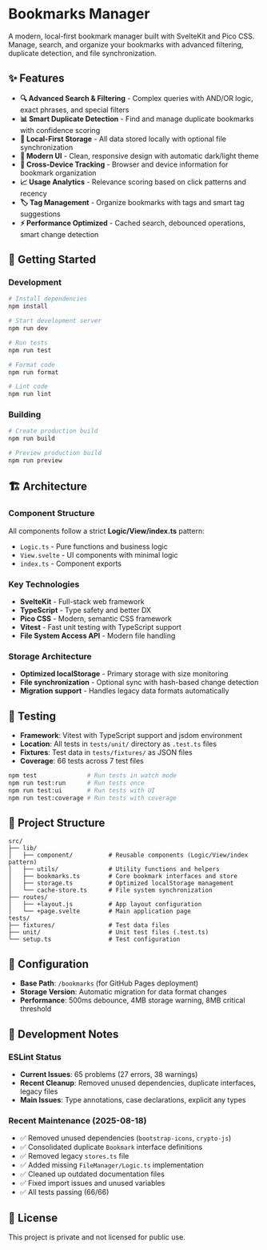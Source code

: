 # Bookmarks Manager

A modern, local-first bookmark manager built with SvelteKit and Pico CSS. Manage, search, and organize your bookmarks with advanced filtering, duplicate detection, and file synchronization.

## ✨ Features

- **🔍 Advanced Search & Filtering** - Complex queries with AND/OR logic, exact phrases, and special filters
- **📊 Smart Duplicate Detection** - Find and manage duplicate bookmarks with confidence scoring
- **💾 Local-First Storage** - All data stored locally with optional file synchronization
- **🎨 Modern UI** - Clean, responsive design with automatic dark/light theme
- **📱 Cross-Device Tracking** - Browser and device information for bookmark organization
- **📈 Usage Analytics** - Relevance scoring based on click patterns and recency
- **🏷️ Tag Management** - Organize bookmarks with tags and smart tag suggestions
- **⚡ Performance Optimized** - Cached search, debounced operations, smart change detection

## 🚀 Getting Started

### Development

```bash
# Install dependencies
npm install

# Start development server
npm run dev

# Run tests
npm run test

# Format code
npm run format

# Lint code
npm run lint
```

### Building

```bash
# Create production build
npm run build

# Preview production build
npm run preview
```

## 🏗️ Architecture

### Component Structure

All components follow a strict **Logic/View/index.ts** pattern:

- `Logic.ts` - Pure functions and business logic
- `View.svelte` - UI components with minimal logic
- `index.ts` - Component exports

### Key Technologies

- **SvelteKit** - Full-stack web framework
- **TypeScript** - Type safety and better DX
- **Pico CSS** - Modern, semantic CSS framework
- **Vitest** - Fast unit testing with TypeScript support
- **File System Access API** - Modern file handling

### Storage Architecture

- **Optimized localStorage** - Primary storage with size monitoring
- **File synchronization** - Optional sync with hash-based change detection
- **Migration support** - Handles legacy data formats automatically

## 🧪 Testing

- **Framework**: Vitest with TypeScript support and jsdom environment
- **Location**: All tests in `tests/unit/` directory as `.test.ts` files
- **Fixtures**: Test data in `tests/fixtures/` as JSON files
- **Coverage**: 66 tests across 7 test files

```bash
npm test              # Run tests in watch mode
npm run test:run      # Run tests once
npm run test:ui       # Run tests with UI
npm run test:coverage # Run tests with coverage
```

## 📁 Project Structure

```
src/
├── lib/
│   ├── component/          # Reusable components (Logic/View/index pattern)
│   ├── utils/              # Utility functions and helpers
│   ├── bookmarks.ts        # Core bookmark interfaces and store
│   ├── storage.ts          # Optimized localStorage management
│   └── cache-store.ts      # File system synchronization
├── routes/
│   ├── +layout.js          # App layout configuration
│   └── +page.svelte        # Main application page
tests/
├── fixtures/               # Test data files
├── unit/                   # Unit test files (.test.ts)
└── setup.ts                # Test configuration
```

## 🔧 Configuration

- **Base Path**: `/bookmarks` (for GitHub Pages deployment)
- **Storage Version**: Automatic migration for data format changes
- **Performance**: 500ms debounce, 4MB storage warning, 8MB critical threshold

## 🐛 Development Notes

### ESLint Status

- **Current Issues**: 65 problems (27 errors, 38 warnings)
- **Recent Cleanup**: Removed unused dependencies, duplicate interfaces, legacy files
- **Main Issues**: Type annotations, case declarations, explicit any types

### Recent Maintenance (2025-08-18)

- ✅ Removed unused dependencies (`bootstrap-icons`, `crypto-js`)
- ✅ Consolidated duplicate `Bookmark` interface definitions
- ✅ Removed legacy `stores.ts` file
- ✅ Added missing `FileManager/Logic.ts` implementation
- ✅ Cleaned up outdated documentation files
- ✅ Fixed import issues and unused variables
- ✅ All tests passing (66/66)

## 📄 License

This project is private and not licensed for public use.
